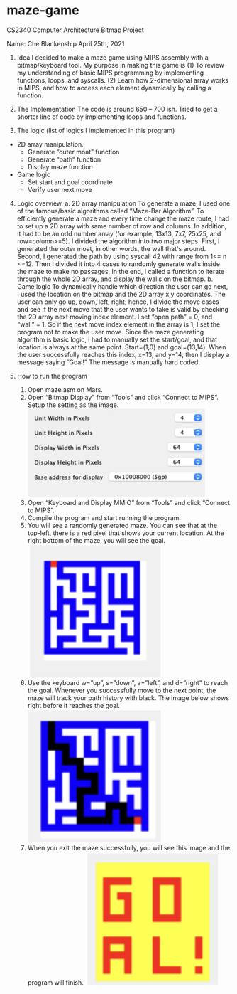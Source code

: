 # maze-game
CS2340 Computer Architecture Bitmap Project

Name: Che Blankenship
April 25th, 2021

1. Idea
I decided to make a maze game using MIPS assembly with a bitmap/keyboard tool.
My purpose in making this game is (1) To review my understanding of basic MIPS
programming by implementing functions, loops, and syscalls. (2) Learn how 2-dimensional
array works in MIPS, and how to access each element dynamically by calling a function.

2. The Implementation
The code is around 650 – 700 ish. Tried to get a shorter line of code by implementing loops and
functions.

3. The logic (list of logics I implemented in this program)
- 2D array manipulation.
    - Generate “outer moat” function
    - Generate “path” function
    - Display maze function
- Game logic
    - Set start and goal coordinate
    - Verify user next move

4. Logic overview.
    a. 2D array manipulation
To generate a maze, I used one of the famous/basic algorithms called “Maze-Bar Algorithm”. To efficiently generate a maze and every time change the maze route, I had to set up a 2D array with same number of row and columns. In addition, it had to be an odd number array (for example, 13x13, 7x7, 25x25, and row=column>=5). I divided the algorithm into two major steps. First, I generated the outer moat, in other words, the wall that's around. Second, I generated the path by using syscall 42 with range from 1<= n <=12. Then I divided it into 4 cases to randomly generate walls inside the maze to make no passages. In the end, I called a function to iterate through the whole 2D array, and display the walls on the bitmap.
    b. Game logic
To dynamically handle which direction the user can go next, I used the location on the bitmap and the 2D array x,y coordinates. The user can only go up, down, left, right; hence, I divide the move cases and see if the next move that the user wants to take is valid by checking the 2D array next moving index element. I set “open path” = 0, and “wall” = 1. So if the next move index element in the array is 1, I set the program not to make the user move. Since the maze generating algorithm is basic logic, I had to manually set the start/goal, and that location is always at the same point. Start=(1,0) and goal=(13,14). When the user successfully reaches this index, x=13, and y=14, then I display a message saying “Goal!” The message is manually hard coded.

5. How to run the program
    1. Open maze.asm on Mars.
    2. Open “Bitmap Display” from “Tools” and click “Connect to MIPS”. Setup the setting as the image.
    	<img src="https://raw.githubusercontent.com/cheblankenshipUTD/maze-game/main/img/settings.png" width="400" height="200">&nbsp;
    3. Open “Keyboard and Display MMIO” from “Tools” and click “Connect to MIPS”.
    4. Compile the program and start running the program.
    5. You will see a randomly generated maze. You can see that at the top-left, there is a red pixel that shows your current location. At the right bottom of the maze, you will see the goal.
    	<img src="https://raw.githubusercontent.com/cheblankenshipUTD/maze-game/main/img/maze1.png" width="300" height="300">&nbsp;
    6. Use the keyboard w=”up”, s=”down”, a=”left”, and d=”right” to reach the goal. Whenever you successfully move to the next point, the maze will track your path history with black. The image below shows right before it reaches the goal.
    	<img src="https://raw.githubusercontent.com/cheblankenshipUTD/maze-game/main/img/maze2.png" width="300" height="300">&nbsp;
    7. When you exit the maze successfully, you will see this image and the program will finish.
    	<img src="https://raw.githubusercontent.com/cheblankenshipUTD/maze-game/main/img/maze3.png" width="300" height="300">&nbsp;


